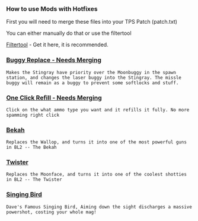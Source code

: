### How to use Mods with Hotfixes

First you will need to merge these files into your TPS Patch (patch.txt)

You can either manually do that or use the filtertool

[Filtertool](https://www.youtube.com/watch?v=zJ4qI4U_lE0&t=1s/) - Get it here, it is recommended.


### [Buggy Replace - Needs Merging](https://raw.githubusercontent.com/BLCM/BLCMods/master/Pre%20Sequel%20Mods/Laxlife/BuggyReplace.txt)

```
Makes the Stingray have priority over the Moonbuggy in the spawn station, and changes the laser buggy into the Stingray. The missle buggy will remain as a buggy to prevent some softlocks and stuff.
```

### [One Click Refill - Needs Merging](https://raw.githubusercontent.com/BLCM/BLCMods/master/Pre%20Sequel%20Mods/Laxlife/oneclickrefill.txt)

```
Click on the what ammo type you want and it refills it fully. No more spamming right click
```
### [Bekah](https://raw.githubusercontent.com/BLCM/BLCMods/master/Pre%20Sequel%20Mods/Laxlife/bekah.txt)

```
Replaces the Wallop, and turns it into one of the most powerful guns in BL2 -- The Bekah
```
### [Twister](https://raw.githubusercontent.com/BLCM/BLCMods/master/Pre%20Sequel%20Mods/Laxlife/Twister.txt)

```
Replaces the Moonface, and turns it into one of the coolest shotties in BL2 -- The Twister
```
### [Singing Bird](https://raw.githubusercontent.com/BLCM/BLCMods/master/Pre%20Sequel%20Mods/Laxlife/singingbird.txt)

```
Dave's Famous Singing Bird, Aiming down the sight discharges a massive powershot, costing your whole mag!  
```

